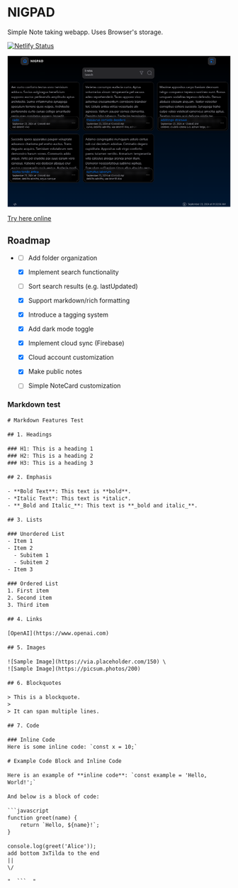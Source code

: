 # NIGPAD
Simple Note taking webapp. Uses Browser's storage.

[![Netlify Status](https://api.netlify.com/api/v1/badges/66246e0a-81cc-4054-846c-184e5d9da4de/deploy-status)](https://app.netlify.com/sites/nigpad/deploys)

![screenshot](screenshot.png)



 [Try here online](https://nigpad.netlify.app/)

## Roadmap
- 
    - [ ] Add folder organization
    - [x] Implement search functionality
    - [ ] Sort search results (e.g. lastUpdated)
    - [x] Support markdown/rich formatting
    - [x] Introduce a tagging system  
    - [x] Add dark mode toggle
    - [x] Implement cloud sync (Firebase)
    - [x] Cloud account customization
    - [x] Make public notes
    - [ ] Simple NoteCard customization


### Markdown test

```
# Markdown Features Test

## 1. Headings

### H1: This is a heading 1
### H2: This is a heading 2
### H3: This is a heading 3

## 2. Emphasis

- **Bold Text**: This text is **bold**.
- *Italic Text*: This text is *italic*.
- **_Bold and Italic_**: This text is **_bold and italic_**.

## 3. Lists
 
### Unordered List
- Item 1
- Item 2
  - Subitem 1
  - Subitem 2
- Item 3

### Ordered List
1. First item
2. Second item
3. Third item

## 4. Links

[OpenAI](https://www.openai.com)

## 5. Images

![Sample Image](https://via.placeholder.com/150) \
![Sample Image](https://picsum.photos/200)

## 6. Blockquotes

> This is a blockquote.
> 
> It can span multiple lines.

## 7. Code

### Inline Code
Here is some inline code: `const x = 10;`

# Example Code Block and Inline Code

Here is an example of **inline code**: `const example = 'Hello, World!';`

And below is a block of code:

```javascript
function greet(name) {
    return `Hello, ${name}!`;
}

console.log(greet('Alice'));
add bottom 3xTilda to the end
||
\/
```
`"  ```  "`
